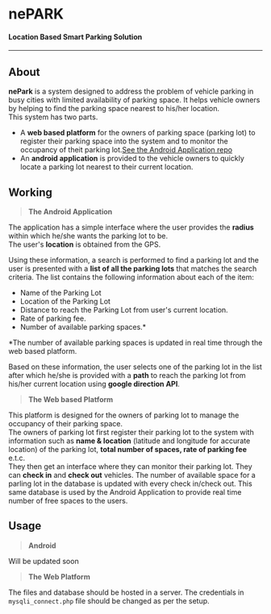 # nePARK
#### Location Based Smart Parking Solution
<hr>

## About
__nePark__ is a system designed to address the problem of vehicle parking in busy cities with limited availability of parking space. It helps vehicle owners by helping to find the parking space nearest to his/her location.
<br>
This system has two parts. 
- A __web based platform__ for the owners of parking space (parking lot) to register their parking space into the system and to monitor the occupancy of theit parking lot.<a href="https://github.com/xitish/nePark-Smart-Parking">See the Android Application repo</a>
- An __android application__ is provided to the vehicle owners to quickly locate a parking lot nearest to their current location. 

## Working
> __The Android Application__

The application has a simple interface where the user provides the __radius__ within which he/she wants the parking lot to be.<br>
The user's __location__ is obtained from the GPS.<br>

Using these information, a search is performed to find a parking lot and the user is presented with a __list of all the parking lots__ that matches the search criteria. The list contains the following information about each of the item:
- Name of the Parking Lot
- Location of the Parking Lot
- Distance to reach the Parking Lot from user's current location.
- Rate of parking fee.
- Number of available parking spaces.*

*The number of available parking spaces is updated in real time through the web based platform.

Based on these information, the user selects one of the parking lot in the list after which he/she is provided with a __path__ to reach the parking lot from his/her current location using __google direction API__.

> __The Web based Platform__

This platform is designed for the owners of parking lot to manage the occupancy of their parking space. <br>
The owners of parking lot first register their parking lot to the system with information such as __name & location__ (latitude and longitude for accurate location) of the parking lot, __total number of spaces, rate of parking fee__ e.t.c.<br>
They then get an interface where they can monitor their parking lot. They can __check in__ and __check out__ vehicles. The number of available space for a parling lot in the database is updated with every check in/check out. This same database is used by the Android Application to provide real time number of free spaces to the users.

## Usage
> __Android__

Will be updated soon

> __The Web Platform__

The files and database should be hosted in  a server. The credentials in `mysqli_connect.php` file should be changed as per the setup.

